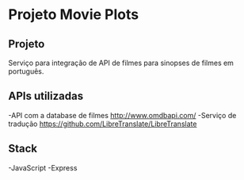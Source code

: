 # Projeto Movie Plots


 ## Projeto

 Serviço para integração de API de filmes para sinopses de filmes em português.

 ## APIs utilizadas

 -API com a database de filmes http://www.omdbapi.com/
 -Serviço de tradução https://github.com/LibreTranslate/LibreTranslate

 ## Stack

 -JavaScript
 -Express
